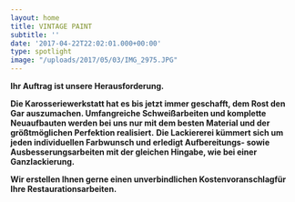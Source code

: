 ```yaml
---
layout: home
title: VINTAGE PAINT
subtitle: ''
date: '2017-04-22T22:02:01.000+00:00'
type: spotlight
image: "/uploads/2017/05/03/IMG_2975.JPG"
---
```

**Ihr Auftrag ist unsere Herausforderung.**

**Die Karosseriewerkstatt hat es bis jetzt immer geschafft,
dem Rost den Gar auszumachen.
Umfangreiche Schweißarbeiten und komplette Neuaufbauten
werden bei uns nur mit dem besten Material
und der größtmöglichen Perfektion realisiert.**
**Die Lackiererei kümmert sich um jeden individuellen Farbwunsch
und erledigt Aufbereitungs- sowie Ausbesserungsarbeiten mit der gleichen Hingabe, wie bei einer Ganzlackierung.**

**Wir erstellen Ihnen gerne einen unverbindlichen Kostenvoranschlagfür Ihre Restaurationsarbeiten.**